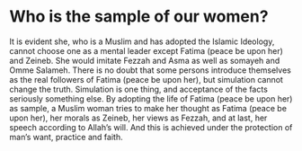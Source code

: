 Who is the sample of our women?
===============================

It is evident she, who is a Muslim and has adopted the Islamic Ideology,
cannot choose one as a mental leader except Fatima (peace be upon her)
and Zeineb. She would imitate Fezzah and Asma as well as somayeh and
Omme Salameh. There is no doubt that some persons introduce themselves
as the real followers of Fatima (peace be upon her), but simulation
cannot change the truth. Simulation is one thing, and acceptance of the
facts seriously something else. By adopting the life of Fatima (peace be
upon her) as sample, a Muslim woman tries to make her thought as Fatima
(peace be upon her), her morals as Zeineb, her views as Fezzah, and at
last, her speech according to Allah’s will. And this is achieved under
the protection of man’s want, practice and faith.


